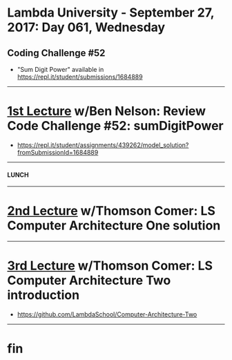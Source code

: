 # Lambda University - September 27, 2017: Day 061, Wednesday
## Coding Challenge #52
- "Sum Digit Power" available in https://repl.it/student/submissions/1684889
***
# [1st Lecture](https://youtu.be/sG8YnMyKohA) w/Ben Nelson: Review Code Challenge #52: sumDigitPower
- https://repl.it/student/assignments/439262/model_solution?fromSubmissionId=1684889

***
#### LUNCH
***
# [2nd Lecture](VIDEO_RECORDED_NOT_POSTED) w/Thomson Comer: LS Computer Architecture One solution
***
# [3rd Lecture](VIDEO_RECORDED_NOT_POSTED) w/Thomson Comer: LS Computer Architecture Two introduction
- https://github.com/LambdaSchool/Computer-Architecture-Two
***
# fin
